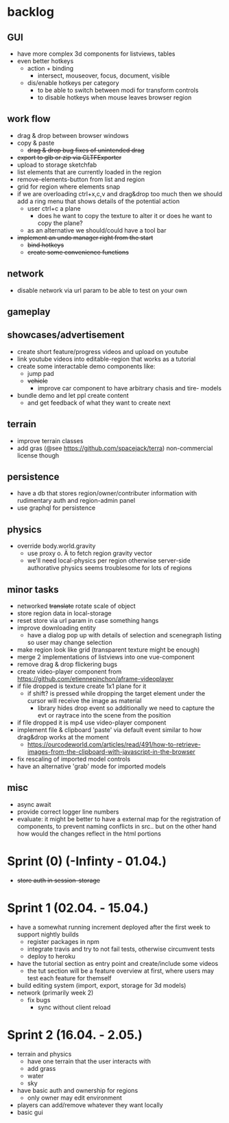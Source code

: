 
# backlog
## GUI
* have more complex 3d components for listviews, tables 
* even better hotkeys
    * action + binding
        * intersect, mouseover, focus, document, visible
    * dis/enable hotkeys per category 
        * to be able to switch between modi for transform controls
        * to disable hotkeys when mouse leaves browser region
    
    
## work flow
* drag & drop between browser windows
* copy & paste
    * <del>drag & drop bug fixes of unintended drag</del>
* <del>export to glb or zip via GLTFExporter</del>
* upload to storage sketchfab
* list elements that are currently loaded in the region
* remove-elements-button from list and region
* grid for region where elements snap
* if we are overloading ctrl+x,c,v and drag&drop too much then we should add a ring menu that shows details of the potential action
    * user ctrl+c a plane 
        * does he want to copy the texture to alter it or does he want to copy the plane?
    * as an alternative we should/could have a tool bar
* <del>implement an undo manager right from the start</del>
    * <del>bind hotkeys</del>
    * <del>create some convenience functions</del>
    

## network
* disable network via url param to be able to test on your own

## gameplay

## showcases/advertisement
* create short feature/progress videos and upload on youtube 
* link youtube videos into editable-region that works as a tutorial 
* create some interactable demo components like:
    * jump pad
    * <del>vehicle</del>
        * improve car component to have arbitrary chasis and tire- models
* bundle demo and let ppl create content
    * and get feedback of what they want to create next


## terrain
* improve terrain classes 
* add gras (@see https://github.com/spacejack/terra) non-commercial license though

## persistence
* have a db that stores region/owner/contributer information with rudimentary auth and region-admin panel 
* use graphql for persistence


## physics
* override body.world.gravity 
    * use proxy o. Ä to fetch region gravity vector
    * we'll need local-physics per region otherwise server-side authorative physics seems troublesome for lots of regions

## minor tasks 
* networked <del>translate</del> rotate scale of object
* store region data in local-storage
* reset store via url param in case something hangs
* improve downloading entity
    * have a dialog pop up with details of selection and scenegraph listing so user may change selection
* make region look like grid (transparent texture might be enough)
* merge 2 implementations of listviews into one vue-component  
* remove drag & drop flickering bugs
* create video-player component from https://github.com/etiennepinchon/aframe-videoplayer
* if file dropped is texture create 1x1 plane for it
    * if shift? is pressed while dropping the target element under the cursor will receive the image as material
        * library hides drop event so additionally we need to capture the evt or raytrace into the scene from the position
* if file dropped it is mp4 use video-player component  
* implement file & clipboard 'paste' via default event similar to how drag&drop works at the moment 
    * https://ourcodeworld.com/articles/read/491/how-to-retrieve-images-from-the-clipboard-with-javascript-in-the-browser
* fix rescaling of imported model controls
* have an alternative 'grab' mode for imported models

## misc
* async await
* provide correct logger line numbers 
* evaluate: it might be better to have a external map for the registration of components, to prevent naming conflicts in src.. but on the other hand how would the changes reflect in the html portions

# Sprint (0) (-Infinty - 01.04.)
* <del>store auth in session-storage</del>

# Sprint 1 (02.04. - 15.04.)
* have a somewhat running increment deployed after the first week to support nightly builds
    * register packages in npm
    * integrate travis and try to not fail tests, otherwise circumvent tests
    * deploy to heroku
* have the tutorial section as entry point and create/include some videos
    * the tut section will be a feature overview at first, where users may test each feature for themself      
* build editing system (import, export, storage for 3d models)    
* network (primarily week 2)
    * fix bugs 
        * sync without client reload
        
        
# Sprint 2 (16.04. - 2.05.)
* terrain and physics
    * have one terrain that the user interacts with
    * add grass
    * water
    * sky
* have basic auth and ownership for regions
    * only owner may edit environment
* players can add/remove whatever they want locally
* basic gui    
                
       




 